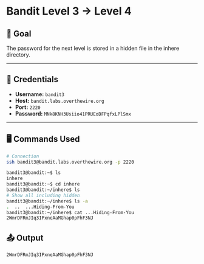 # Bandit Level 3 → Level 4

## 🧠 Goal

The password for the next level is stored in a hidden file in the inhere directory.

---

## 🔐 Credentials

- **Username:** `bandit3`
- **Host:** `bandit.labs.overthewire.org`
- **Port:** `2220`
- **Password:** `MNk8KNH3Usiio41PRUEoDFPqfxLPlSmx`

---

## 🖥️ Commands Used

```bash
# Connection
ssh bandit3@bandit.labs.overthewire.org -p 2220

bandit3@bandit:~$ ls
inhere
bandit3@bandit:~$ cd inhere
bandit3@bandit:~/inhere$ ls
# Show all including hidden 
bandit3@bandit:~/inhere$ ls -a
.  ..  ...Hiding-From-You
bandit3@bandit:~/inhere$ cat ...Hiding-From-You
2WmrDFRmJIq3IPxneAaMGhap0pFhF3NJ


```
## 📤 Output
```bash
2WmrDFRmJIq3IPxneAaMGhap0pFhF3NJ 
```

